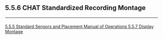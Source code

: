 ## 5.5.6 CHAT Standardized Recording Montage

















<hr class="soften" style="margin-top: 20px;margin-bottom: 20px;"/>

<div class="center">
<div class="btn-group">
  <a href=":pages_path:/mop/5-05-05-standard-sensors-and-placement.md" class="btn btn-default">
    <span class="glyphicon glyphicon-chevron-left"></span>
    5.5.5 Standard Sensors and Placement
  </a>

  <a href=":pages_path:/mop/5-00-mop-toc.md" class="btn btn-default">
    <span class="glyphicon glyphicon-chevron-up"></span>
    Manual of Operations
  </a>

  <a href=":pages_path:/mop/5-05-07-display-montage.md" class="btn btn-success">
    5.5.7 Display Montage
    <span class="glyphicon glyphicon-chevron-right"></span>
  </a>
</div>
</div>
